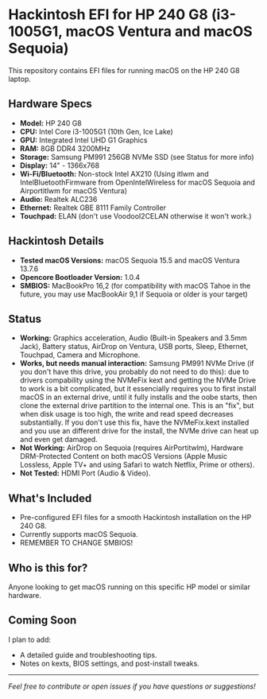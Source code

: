 # Hackintosh EFI for HP 240 G8 (i3-1005G1, macOS Ventura and macOS Sequoia)

This repository contains EFI files for running macOS on the HP 240 G8 laptop.

## Hardware Specs

- **Model:** HP 240 G8
- **CPU:** Intel Core i3-1005G1 (10th Gen, Ice Lake)
- **GPU:** Integrated Intel UHD G1 Graphics
- **RAM:** 8GB DDR4 3200MHz
- **Storage:** Samsung PM991 256GB NVMe SSD (see Status for more info)
- **Display:** 14" - 1366x768
- **Wi-Fi/Bluetooth:** Non-stock Intel AX210 (Using itlwm and IntelBluetoothFirmware from OpenIntelWireless for macOS Sequoia and Airportitlwm for macOS Ventura)
- **Audio:** Realtek ALC236
- **Ethernet:** Realtek GBE 8111 Family Controller
- **Touchpad:** ELAN (don't use VoodooI2CELAN otherwise it won't work.)

## Hackintosh Details

- **Tested macOS Versions:** macOS Sequoia 15.5 and macOS Ventura 13.7.6
- **Opencore Bootloader Version:** 1.0.4
- **SMBIOS:** MacBookPro 16,2 (for compatibility with macOS Tahoe in the future, you may use MacBookAir 9,1 if Sequoia or older is your target)

## Status

- **Working:** Graphics acceleration, Audio (Built-in Speakers and 3.5mm Jack), Battery status, AirDrop on Ventura, USB ports, Sleep, Ethernet, Touchpad, Camera and Microphone.
- **Works, but needs manual interaction:** Samsung PM991 NVMe Drive (if you don't have this drive, you probably do not need to do this): due to drivers compability using the NVMeFix kext and getting the NVMe Drive to work is a bit complicated, but it essencially requires you to first install macOS in an external drive, until it fully installs and the oobe starts, then clone the external drive partition to the internal one. This is an "fix", but when disk usage is too high, the write and read speed decreases substantially. If you don't use this fix, have the NVMeFix.kext installed and you use an different drive for the install, the NVMe drive can heat up and even get damaged.
- **Not Working:** AirDrop on Sequoia (requires AirPortitwlm), Hardware DRM-Protected Content on both macOS Versions (Apple Music Lossless, Apple TV+ and using Safari to watch Netflix, Prime or others).
- **Not Tested:** HDMI Port (Audio & Video).

## What's Included

- Pre-configured EFI files for a smooth Hackintosh installation on the HP 240 G8.
- Currently supports macOS Sequoia.
- REMEMBER TO CHANGE SMBIOS!

## Who is this for?

Anyone looking to get macOS running on this specific HP model or similar hardware.

## Coming Soon

I plan to add:
- A detailed guide and troubleshooting tips.
- Notes on kexts, BIOS settings, and post-install tweaks.
  
---

*Feel free to contribute or open issues if you have questions or suggestions!*
